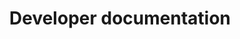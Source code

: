 ---
title: Developer documentation
description: This documentation will go over how to develop plugins for Notation, how to securely deploy notation, and Notation experimental features you can try out.
weight: 5
---